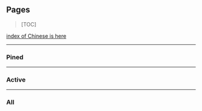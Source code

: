 

## Pages

> [TOC]

[index of Chinese is here](/other/zh.md)

------

### Pined

------

### Active

------

### All